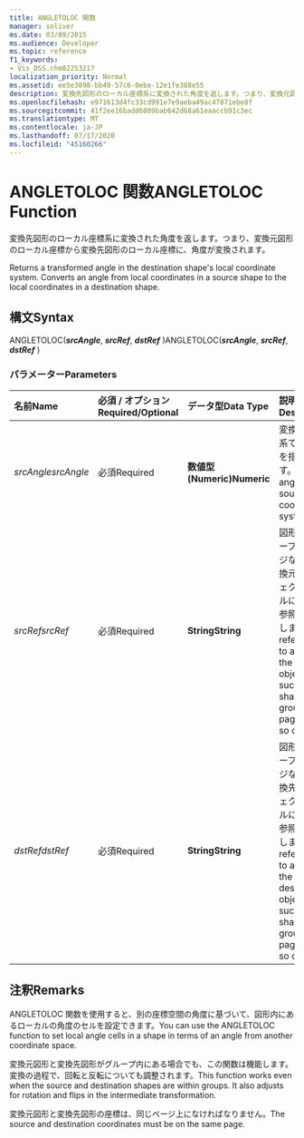 ```yaml
---
title: ANGLETOLOC 関数
manager: soliver
ms.date: 03/09/2015
ms.audience: Developer
ms.topic: reference
f1_keywords:
- Vis_DSS.chm82253217
localization_priority: Normal
ms.assetid: ee5e3898-bb49-57c6-0ebe-12e1fe388e55
description: 変換先図形のローカル座標系に変換された角度を返します。つまり、変換元図形のローカル座標から変換先図形のローカル座標に、角度が変換されます。
ms.openlocfilehash: e971613d4fc33cd991e7e9aeba49ac47871ebe8f
ms.sourcegitcommit: 41f2ee16badd6009bab642d68a61eaaccb91c3ec
ms.translationtype: MT
ms.contentlocale: ja-JP
ms.lasthandoff: 07/17/2020
ms.locfileid: "45160266"
---
```

# <a name="angletoloc-function"></a><span data-ttu-id="dc292-104">ANGLETOLOC 関数</span><span class="sxs-lookup"><span data-stu-id="dc292-104">ANGLETOLOC Function</span></span>

<span data-ttu-id="dc292-p102">変換先図形のローカル座標系に変換された角度を返します。つまり、変換元図形のローカル座標から変換先図形のローカル座標に、角度が変換されます。 
    
</span><span class="sxs-lookup"><span data-stu-id="dc292-p102">Returns a transformed angle in the destination shape's local coordinate system. Converts an angle from local coordinates in a source shape to the local coordinates in a destination shape.</span></span> 
  
## <a name="syntax"></a><span data-ttu-id="dc292-107">構文</span><span class="sxs-lookup"><span data-stu-id="dc292-107">Syntax</span></span>

<span data-ttu-id="dc292-108">ANGLETOLOC(***srcAngle***, ***srcRef***, ***dstRef*** )</span><span class="sxs-lookup"><span data-stu-id="dc292-108">ANGLETOLOC(***srcAngle***, ***srcRef***, ***dstRef*** )</span></span> 
  
### <a name="parameters"></a><span data-ttu-id="dc292-109">パラメーター</span><span class="sxs-lookup"><span data-stu-id="dc292-109">Parameters</span></span>

|<span data-ttu-id="dc292-110">**名前**</span><span class="sxs-lookup"><span data-stu-id="dc292-110">**Name**</span></span>|<span data-ttu-id="dc292-111">**必須 / オプション**</span><span class="sxs-lookup"><span data-stu-id="dc292-111">**Required/Optional**</span></span>|<span data-ttu-id="dc292-112">**データ型**</span><span class="sxs-lookup"><span data-stu-id="dc292-112">**Data Type**</span></span>|<span data-ttu-id="dc292-113">**説明**</span><span class="sxs-lookup"><span data-stu-id="dc292-113">**Description**</span></span>|
|:-----|:-----|:-----|:-----|
| <span data-ttu-id="dc292-114">_srcAngle_</span><span class="sxs-lookup"><span data-stu-id="dc292-114">_srcAngle_</span></span> <br/> |<span data-ttu-id="dc292-115">必須</span><span class="sxs-lookup"><span data-stu-id="dc292-115">Required</span></span>  <br/> |<span data-ttu-id="dc292-116">**数値型 (Numeric)**</span><span class="sxs-lookup"><span data-stu-id="dc292-116">**Numeric**</span></span> <br/> |<span data-ttu-id="dc292-117">変換元座標系での角度を指定します。</span><span class="sxs-lookup"><span data-stu-id="dc292-117">An angle in the source coordinate system.</span></span>  <br/> |
| <span data-ttu-id="dc292-118">_srcRef_</span><span class="sxs-lookup"><span data-stu-id="dc292-118">_srcRef_</span></span> <br/> |<span data-ttu-id="dc292-119">必須</span><span class="sxs-lookup"><span data-stu-id="dc292-119">Required</span></span>  <br/> |<span data-ttu-id="dc292-120">**String**</span><span class="sxs-lookup"><span data-stu-id="dc292-120">**String**</span></span> <br/> | <span data-ttu-id="dc292-121">図形、グループ、ページなどの変換元オブジェクトのセルに対する参照を指定します。</span><span class="sxs-lookup"><span data-stu-id="dc292-121">A reference to a cell in the source object, such as a shape, group, page, and so on.</span></span>  <br/> |
| <span data-ttu-id="dc292-122">_dstRef_</span><span class="sxs-lookup"><span data-stu-id="dc292-122">_dstRef_</span></span> <br/> |<span data-ttu-id="dc292-123">必須</span><span class="sxs-lookup"><span data-stu-id="dc292-123">Required</span></span>  <br/> |<span data-ttu-id="dc292-124">**String**</span><span class="sxs-lookup"><span data-stu-id="dc292-124">**String**</span></span> <br/> |<span data-ttu-id="dc292-125">図形、グループ、ページなどの変換先オブジェクトのセルに対する参照を指定します。</span><span class="sxs-lookup"><span data-stu-id="dc292-125">A reference to a cell in the destination object, such as a shape, group, page, and so on.</span></span>  <br/> |
   
## <a name="remarks"></a><span data-ttu-id="dc292-126">注釈</span><span class="sxs-lookup"><span data-stu-id="dc292-126">Remarks</span></span>

<span data-ttu-id="dc292-127">ANGLETOLOC 関数を使用すると、別の座標空間の角度に基づいて、図形内にあるローカルの角度のセルを設定できます。</span><span class="sxs-lookup"><span data-stu-id="dc292-127">You can use the ANGLETOLOC function to set local angle cells in a shape in terms of an angle from another coordinate space.</span></span>
  
<span data-ttu-id="dc292-p103">変換元図形と変換先図形がグループ内にある場合でも、この関数は機能します。変換の過程で、回転と反転についても調整されます。</span><span class="sxs-lookup"><span data-stu-id="dc292-p103">This function works even when the source and destination shapes are within groups. It also adjusts for rotation and flips in the intermediate transformation.</span></span>
  
<span data-ttu-id="dc292-130">変換元図形と変換先図形の座標は、同じページ上になければなりません。</span><span class="sxs-lookup"><span data-stu-id="dc292-130">The source and destination coordinates must be on the same page.</span></span>
  

